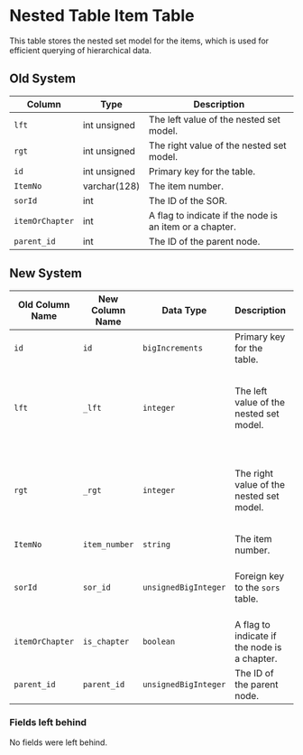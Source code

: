 
# Nested Table Item Table

This table stores the nested set model for the items, which is used for efficient querying of hierarchical data.

## Old System

| Column | Type | Description |
|---|---|---|
| `lft` | int unsigned | The left value of the nested set model. |
| `rgt` | int unsigned | The right value of the nested set model. |
| `id` | int unsigned | Primary key for the table. |
| `ItemNo` | varchar(128) | The item number. |
| `sorId` | int | The ID of the SOR. |
| `itemOrChapter` | int | A flag to indicate if the node is an item or a chapter. |
| `parent_id` | int | The ID of the parent node. |

## New System

| Old Column Name | New Column Name | Data Type | Description | Remarks |
|---|---|---|---|---|
| `id` | `id` | `bigIncrements` | Primary key for the table. | - |
| `lft` | `_lft` | `integer` | The left value of the nested set model. | The underscore prefix is a convention for some nested set packages. |
| `rgt` | `_rgt` | `integer` | The right value of the nested set model. | The underscore prefix is a convention for some nested set packages. |
| `ItemNo` | `item_number` | `string` | The item number. | Renamed for clarity. |
| `sorId` | `sor_id` | `unsignedBigInteger` | Foreign key to the `sors` table. | Follows Laravel's foreign key naming conventions. |
| `itemOrChapter` | `is_chapter` | `boolean` | A flag to indicate if the node is a chapter. | Changed to a boolean for clarity. |
| `parent_id` | `parent_id` | `unsignedBigInteger` | The ID of the parent node. | - |

### Fields left behind

No fields were left behind.
